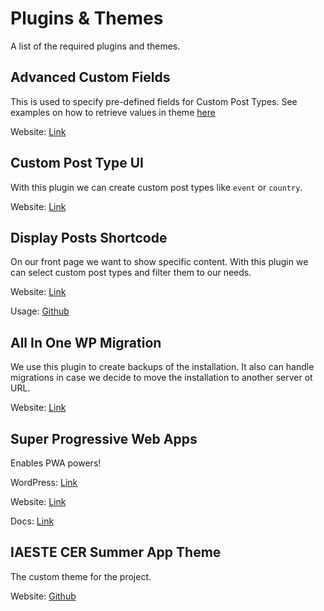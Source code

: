 # Plugins & Themes
A list of the required plugins and themes.

## Advanced Custom Fields
This is used to specify pre-defined fields for Custom Post Types.
See examples on how to retrieve values in theme [here]((https://www.advancedcustomfields.com/resources/the_field/#example))

Website: [Link](https://www.advancedcustomfields.com/)

## Custom Post Type UI
With this plugin we can create custom post types like `event` or `country`.

Website: [Link](https://pluginize.com/plugins/custom-post-type-ui/)

## Display Posts Shortcode
On our front page we want to show specific content. With this plugin we can select custom post types and filter them to our needs.

Website: [Link](https://wordpress.org/plugins/display-posts-shortcode/)

Usage: [Github](https://github.com/billerickson/display-posts-shortcode)

## All In One WP Migration
We use this plugin to create backups of the installation. It also can handle migrations in case we decide to move the installation to another server ot URL.

Website: [Link](https://wordpress.org/plugins/all-in-one-wp-migration/)

## Super Progressive Web Apps
Enables PWA powers!

WordPress: [Link](https://wordpress.org/plugins/super-progressive-web-apps/)

Website: [Link](https://superpwa.com/)

Docs: [Link](https://superpwa.com/docs/)

## IAESTE CER Summer App Theme
The custom theme for the project.

Website: [Github](https://github.com/pzoechner/iaeste-cer-summer-app-theme)

